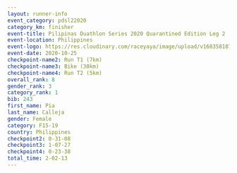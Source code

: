 ```yaml
--- 
layout: runner-info 
event_category: pdsl22020 
category_km: finisher 
event-title: Pilipinas Duathlon Series 2020 Quarantined Edition Leg 2  
event-location: Philippines 
event-logo: https://res.cloudinary.com/raceyaya/image/upload/v1603581872/41E92198-22DE-4F19-946A-F3E262850A63_n9inde.png 
event-date: 2020-10-25 
checkpoint-name2: Run T1 (7km)  
checkpoint-name3: Bike (30km) 
checkpoint-name4: Run T2 (5km) 
overall_rank: 8
gender_rank: 3
category_rank: 1
bib: 243
first_name: Pia
last_name: Calleja
gender: Female
category: F15-19
country: Philippines
checkpoint2: 0-31-08
checkpoint3: 1-07-27
checkpoint4: 0-23-38
total_time: 2-02-13
--- 
```


